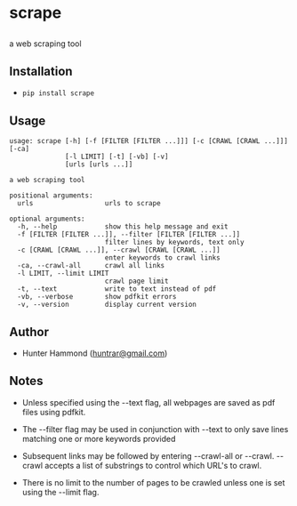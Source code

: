 # scrape

## 
a web scraping tool

## Installation
* `pip install scrape`

## Usage
    usage: scrape [-h] [-f [FILTER [FILTER ...]]] [-c [CRAWL [CRAWL ...]]] [-ca]
                  [-l LIMIT] [-t] [-vb] [-v]
                  [urls [urls ...]]
    
    a web scraping tool
    
    positional arguments:
      urls                  urls to scrape
    
    optional arguments:
      -h, --help            show this help message and exit
      -f [FILTER [FILTER ...]], --filter [FILTER [FILTER ...]]
                            filter lines by keywords, text only
      -c [CRAWL [CRAWL ...]], --crawl [CRAWL [CRAWL ...]]
                            enter keywords to crawl links
      -ca, --crawl-all      crawl all links
      -l LIMIT, --limit LIMIT
                            crawl page limit
      -t, --text            write to text instead of pdf
      -vb, --verbose        show pdfkit errors
      -v, --version         display current version

## Author
* Hunter Hammond (huntrar@gmail.com)

## Notes
* Unless specified using the --text flag, all webpages are saved as pdf files using pdfkit.

* The --filter flag may be used in conjunction with --text to only save lines matching one or more keywords provided

* Subsequent links may be followed by entering --crawl-all or --crawl. --crawl accepts a list of substrings to control which URL's to crawl.

* There is no limit to the number of pages to be crawled unless one is set using the --limit flag.

